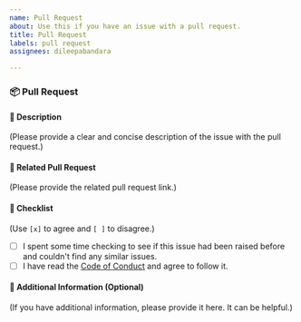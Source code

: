```yaml
---
name: Pull Request
about: Use this if you have an issue with a pull request.
title: Pull Request
labels: pull request
assignees: dileepabandara

---
```


### 📦 Pull Request

#### 📌 Description

(Please provide a clear and concise description of the issue with the pull request.)

#### 📌 Related Pull Request

(Please provide the related pull request link.)

#### 📌 Checklist

(Use `[x]` to agree and `[ ]` to disagree.)

- [ ] I spent some time checking to see if this issue had been raised before and couldn't find any similar issues.
- [ ] I have read the [Code of Conduct](htt[ps://github.com/dileepabandara/dileepabandara.dev/blob/main/CODE_OF_CONDUCT.md) and agree to follow it.

#### 📌 Additional Information (Optional)

(If you have additional information, please provide it here. It can be helpful.)
